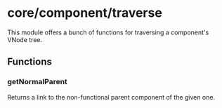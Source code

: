 # core/component/traverse

This module offers a bunch of functions for traversing a component's VNode tree.

## Functions

### getNormalParent

Returns a link to the non-functional parent component of the given one.
